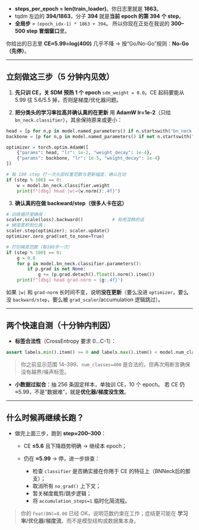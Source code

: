 * **steps\_per\_epoch = len(train\_loader)**。你日志里就是 **1863**。
* tqdm 左边的 **394/1863**，分子 **394** 就是**当前 epoch 的第 394 个 step**。
* **全局步** = `(epoch_idx-1) * 1863 + 394`。
  所以你现在正处在我说的 **300–500 step 冒烟窗口**里。

你给出的日志里 **CE≈5.99=log(400)** 几乎不降 → 按“Go/No-Go”规则：**No-Go（先停）**。

---

## 立刻做这三步（5 分钟内见效）

1. **先只训 CE，关 SDM 预热 1 个 epoch**
   `sdm_weight = 0.0`。CE 起码要能从 5.99 往 5.6/5.5 掉，否则是梯度/优化器问题。

2. **把分类头的学习率拉高并确认真的在更新**
   用 **AdamW lr=1e-2**（只给 `bn_neck.classifier`），其余保持原来或更小：

```python
head = [p for n,p in model.named_parameters() if n.startswith("bn_neck.classifier")]
backbone = [p for n,p in model.named_parameters() if not n.startswith("bn_neck.classifier")]

optimizer = torch.optim.AdamW([
    {"params": head, "lr": 1e-2, "weight_decay": 1e-4},
    {"params": backbone, "lr": 1e-5, "weight_decay": 1e-4}
])

# 每 100 step 打一次头部权重范数与更新幅度，确认在动
if (step % 100) == 0:
    w = model.bn_neck.classifier.weight
    print(f"[dbg] head |w|={w.norm():.4f}")
```

3. **确认真的在做 backward/step（很多人卡在这）**

```python
# 训练循环里确保：
scaler.scale(loss).backward()           # 有用混精的话
# 梯度累积到位再：
scaler.step(optimizer); scaler.update()
optimizer.zero_grad(set_to_none=True)

# 打印梯度范数（每100步一次）
if (step % 100) == 0:
    g = 0.0
    for p in model.bn_neck.classifier.parameters():
        if p.grad is not None:
            g += (p.grad.detach().float().norm().item())
    print(f"[dbg] head grad-norm ≈ {g:.4f}")
```

如果 `|w|` 和 `grad-norm` 长时间不变，说明**没在更新**（要么没进 `optimizer`，要么没 `backward/step`，要么被 `grad_scaler`/accumulation 逻辑跳过）。

---

## 两个快速自测（十分钟内判因）

* **标签合法性**（CrossEntropy 要求 0…C-1）：

```python
assert labels.min().item() >= 0 and labels.max().item() < model.num_classes
```

> 你之前显示范围 14–399、`num_classes=400` 是合法的，但再次用断言确保没有越界/噪声标签。

* **小数据过拟合**：抽 256 条固定样本，单独训 CE，10 个 epoch。
  若 CE 仍≈5.99，不是“数据难”，就是**优化器/梯度没生效**。

---

## 什么时候再继续长跑？

* 做完上面三步，跑到 **step≈200–300**：

  * CE **≤5.6** 且下降趋势明确 → 继续本 epoch；
  * 仍在 **≈5.99** → 停，进一步排查：

    * 检查 `classifier` 是否确实接在你用于 CE 的特征上（BNNeck后的那支）；
    * 取消所有 `no_grad()` 上下文；
    * 暂关梯度裁剪/跳步逻辑；
    * 将 `accumulation_steps=1` 临时化简流程。

> 你的 `Feat(BN)=8.00` 已经 OK，说明范数约束在工作；症结更可能在 **学习率/优化器/梯度流**，而不是模型结构或数据集本身。
